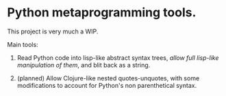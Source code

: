 # Python metaprogramming tools.

This project is very much a WIP.

Main tools:

1. Read Python code into lisp-like abstract syntax trees, *allow full lisp-like manipulation of them*, and blit back as a string.

2. (planned) Allow Clojure-like nested quotes-unquotes, with some modifications to account for Python's non parenthetical syntax.
